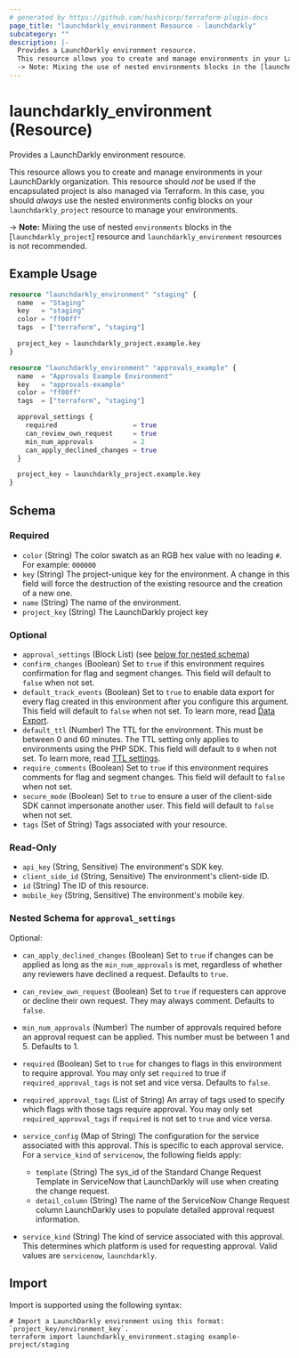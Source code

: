 ```yaml
---
# generated by https://github.com/hashicorp/terraform-plugin-docs
page_title: "launchdarkly_environment Resource - launchdarkly"
subcategory: ""
description: |-
  Provides a LaunchDarkly environment resource.
  This resource allows you to create and manage environments in your LaunchDarkly organization. This resource should not be used if the encapsulated project is also managed via Terraform. In this case, you should always use the nested environments config blocks on your launchdarkly_project resource to manage your environments.
  -> Note: Mixing the use of nested environments blocks in the [launchdarkly_project] resource and launchdarkly_environment resources is not recommended.
---
```


# launchdarkly_environment (Resource)

Provides a LaunchDarkly environment resource.

This resource allows you to create and manage environments in your LaunchDarkly organization. This resource should _not_ be used if the encapsulated project is also managed via Terraform. In this case, you should _always_ use the nested environments config blocks on your `launchdarkly_project` resource to manage your environments.

-> **Note:** Mixing the use of nested `environments` blocks in the [`launchdarkly_project`] resource and `launchdarkly_environment` resources is not recommended.

## Example Usage

```terraform
resource "launchdarkly_environment" "staging" {
  name  = "Staging"
  key   = "staging"
  color = "ff00ff"
  tags  = ["terraform", "staging"]

  project_key = launchdarkly_project.example.key
}

resource "launchdarkly_environment" "approvals_example" {
  name  = "Approvals Example Environment"
  key   = "approvals-example"
  color = "ff00ff"
  tags  = ["terraform", "staging"]

  approval_settings {
    required                   = true
    can_review_own_request     = true
    min_num_approvals          = 2
    can_apply_declined_changes = true
  }

  project_key = launchdarkly_project.example.key
}
```

<!-- schema generated by tfplugindocs -->
## Schema

### Required

- `color` (String) The color swatch as an RGB hex value with no leading `#`. For example: `000000`
- `key` (String) The project-unique key for the environment. A change in this field will force the destruction of the existing resource and the creation of a new one.
- `name` (String) The name of the environment.
- `project_key` (String) The LaunchDarkly project key

### Optional

- `approval_settings` (Block List) (see [below for nested schema](#nestedblock--approval_settings))
- `confirm_changes` (Boolean) Set to `true` if this environment requires confirmation for flag and segment changes. This field will default to `false` when not set.
- `default_track_events` (Boolean) Set to `true` to enable data export for every flag created in this environment after you configure this argument. This field will default to `false` when not set. To learn more, read [Data Export](https://docs.launchdarkly.com/home/data-export).
- `default_ttl` (Number) The TTL for the environment. This must be between 0 and 60 minutes. The TTL setting only applies to environments using the PHP SDK. This field will default to `0` when not set. To learn more, read [TTL settings](https://docs.launchdarkly.com/home/organize/environments#ttl-settings).
- `require_comments` (Boolean) Set to `true` if this environment requires comments for flag and segment changes. This field will default to `false` when not set.
- `secure_mode` (Boolean) Set to `true` to ensure a user of the client-side SDK cannot impersonate another user. This field will default to `false` when not set.
- `tags` (Set of String) Tags associated with your resource.

### Read-Only

- `api_key` (String, Sensitive) The environment's SDK key.
- `client_side_id` (String, Sensitive) The environment's client-side ID.
- `id` (String) The ID of this resource.
- `mobile_key` (String, Sensitive) The environment's mobile key.

<a id="nestedblock--approval_settings"></a>
### Nested Schema for `approval_settings`

Optional:

- `can_apply_declined_changes` (Boolean) Set to `true` if changes can be applied as long as the `min_num_approvals` is met, regardless of whether any reviewers have declined a request. Defaults to `true`.
- `can_review_own_request` (Boolean) Set to `true` if requesters can approve or decline their own request. They may always comment. Defaults to `false`.
- `min_num_approvals` (Number) The number of approvals required before an approval request can be applied. This number must be between 1 and 5. Defaults to 1.
- `required` (Boolean) Set to `true` for changes to flags in this environment to require approval. You may only set `required` to true if `required_approval_tags` is not set and vice versa. Defaults to `false`.
- `required_approval_tags` (List of String) An array of tags used to specify which flags with those tags require approval. You may only set `required_approval_tags` if `required` is not set to `true` and vice versa.
- `service_config` (Map of String) The configuration for the service associated with this approval. This is specific to each approval service. For a `service_kind` of `servicenow`, the following fields apply:

	 - `template` (String) The sys_id of the Standard Change Request Template in ServiceNow that LaunchDarkly will use when creating the change request.
	 - `detail_column` (String) The name of the ServiceNow Change Request column LaunchDarkly uses to populate detailed approval request information.
- `service_kind` (String) The kind of service associated with this approval. This determines which platform is used for requesting approval. Valid values are `servicenow`, `launchdarkly`.

## Import

Import is supported using the following syntax:

```shell
# Import a LaunchDarkly environment using this format: `project_key/environment_key`.
terraform import launchdarkly_environment.staging example-project/staging
```
